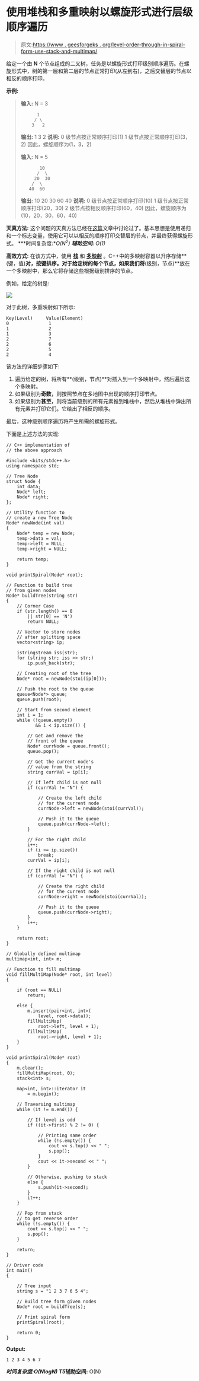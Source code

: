 # 使用堆栈和多重映射以螺旋形式进行层级顺序遍历

> 原文:[https://www . geesforgeks . org/level-order-through-in-spiral-form-use-stack-and-multimap/](https://www.geeksforgeeks.org/level-order-traversal-in-spiral-form-using-stack-and-multimap/)

给定一个由 **N** 个节点组成的二叉树，任务是以螺旋形式打印级别顺序遍历。在螺旋形式中，树的第一层和第二层的节点正常打印(从左到右)，之后交替层的节点以相反的顺序打印。

**示例:**

> **输入:** N = 3
> 
> ```
>       1
>      / \
>     3   2
> 
> ```
> 
> **输出:** 1 3 2
> **说明:**
> 0 级节点按正常顺序打印(1)
> 1 级节点按正常顺序打印(3，2)
> 因此，螺旋顺序为(1，3，2)
> 
> **输入:** N = 5
> 
> ```
>        10
>       /  \
>      20  30
>     /  \
>    40  60
> 
> ```
> 
> **输出:** 10 20 30 60 40
> **说明:**
> 0 级节点按正常顺序打印(10)
> 1 级节点按正常顺序打印(20，30)
> 2 级节点按相反顺序打印(60，40)
> 因此，螺旋顺序为(10，20，30，60，40)

**天真方法:**
这个问题的天真方法已经在[这篇](https://www.geeksforgeeks.org/level-order-traversal-in-spiral-form/)文章中讨论过了。基本思想是使用递归和一个标志变量，使用它可以以相反的顺序打印交替层的节点，并最终获得螺旋形式。
***时间复杂度:**O(N<sup>2</sup>)*
***辅助空间:** O(1)*

**高效方式:**
在该方式中，使用 **[栈](https://www.geeksforgeeks.org/stack-data-structure/)** 和 **[多映射](https://www.geeksforgeeks.org/multimap-associative-containers-the-c-standard-template-library-stl/)** 。C++中的多映射容器以升序存储**(键，值)**对，按键排序。对于给定树的每个节点，如果我们将**(级别，节点)**放在一个多映射中，那么它将存储这些根据级别排序的节点。

例如，给定的树是:

[![](img/a42db080cb1873c945ee17890d3cb4b6.png)](https://media.geeksforgeeks.org/wp-content/uploads/20200627121335/pic2.png)

对于此树，多重映射如下所示:

```
Key(Level)     Value(Element)
0               1
1               2
1               3
2               7
2               6
2               5
2               4

```

该方法的详细步骤如下:

1.  遍历给定的树，将所有**(级别，节点)**对插入到一个多映射中，然后遍历这个多映射。
2.  如果级别为**奇数**，则按照节点在多地图中出现的顺序打印节点。
3.  如果级别为**甚至**，则将当前级别的所有元素推到堆栈中，然后从堆栈中弹出所有元素并打印它们。它给出了相反的顺序。

最后，这种级别顺序遍历将产生所需的螺旋形式。

下面是上述方法的实现:

```
// C++ implementation of
// the above approach

#include <bits/stdc++.h>
using namespace std;

// Tree Node
struct Node {
    int data;
    Node* left;
    Node* right;
};

// Utility function to
// create a new Tree Node
Node* newNode(int val)
{
    Node* temp = new Node;
    temp->data = val;
    temp->left = NULL;
    temp->right = NULL;

    return temp;
}

void printSpiral(Node* root);

// Function to build tree
// from given nodes
Node* buildTree(string str)
{
    // Corner Case
    if (str.length() == 0
        || str[0] == 'N')
        return NULL;

    // Vector to store nodes
    // after splitting space
    vector<string> ip;

    istringstream iss(str);
    for (string str; iss >> str;)
        ip.push_back(str);

    // Creating root of the tree
    Node* root = newNode(stoi(ip[0]));

    // Push the root to the queue
    queue<Node*> queue;
    queue.push(root);

    // Start from second element
    int i = 1;
    while (!queue.empty()
           && i < ip.size()) {

        // Get and remove the
        // front of the queue
        Node* currNode = queue.front();
        queue.pop();

        // Get the current node's
        // value from the string
        string currVal = ip[i];

        // If left child is not null
        if (currVal != "N") {

            // Create the left child
            // for the current node
            currNode->left = newNode(stoi(currVal));

            // Push it to the queue
            queue.push(currNode->left);
        }

        // For the right child
        i++;
        if (i >= ip.size())
            break;
        currVal = ip[i];

        // If the right child is not null
        if (currVal != "N") {

            // Create the right child
            // for the current node
            currNode->right = newNode(stoi(currVal));

            // Push it to the queue
            queue.push(currNode->right);
        }
        i++;
    }

    return root;
}

// Globally defined multimap
multimap<int, int> m;

// Function to fill multimap
void fillMultiMap(Node* root, int level)
{

    if (root == NULL)
        return;

    else {
        m.insert(pair<int, int>(
            level, root->data));
        fillMultiMap(
            root->left, level + 1);
        fillMultiMap(
            root->right, level + 1);
    }
}

void printSpiral(Node* root)
{
    m.clear();
    fillMultiMap(root, 0);
    stack<int> s;

    map<int, int>::iterator it
        = m.begin();

    // Traversing multimap
    while (it != m.end()) {

        // If level is odd
        if ((it->first) % 2 != 0) {

            // Printing same order
            while (!s.empty()) {
                cout << s.top() << " ";
                s.pop();
            }
            cout << it->second << " ";
        }

        // Otherwise, pushing to stack
        else {
            s.push(it->second);
        }
        it++;
    }

    // Pop from stack
    // to get reverse order
    while (!s.empty()) {
        cout << s.top() << " ";
        s.pop();
    }

    return;
}

// Driver code
int main()
{

    // Tree input
    string s = "1 2 3 7 6 5 4";

    // Build tree form given nodes
    Node* root = buildTree(s);

    // Print spiral form
    printSpiral(root);

    return 0;
}
```

**Output:**

```
1 2 3 4 5 6 7

```

***时间复杂度:**O(NlogN)*
T5**辅助空间:** O(N)